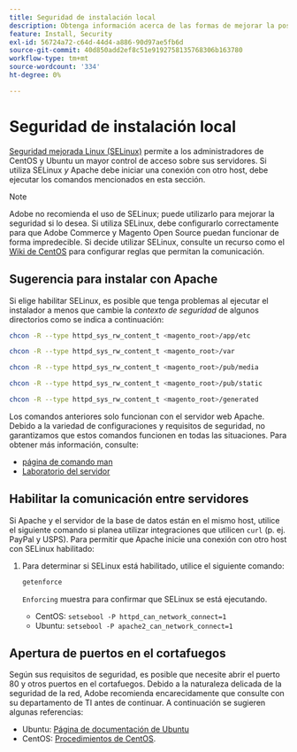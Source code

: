 ```yaml
---
title: Seguridad de instalación local
description: Obtenga información acerca de las formas de mejorar la postura de seguridad de la instalación local de Adobe Commerce o Magento Open Source.
feature: Install, Security
exl-id: 56724a72-c64d-44d4-a886-90d97ae5fb6d
source-git-commit: 40d850add2ef8c51e9192758135768306b163780
workflow-type: tm+mt
source-wordcount: '334'
ht-degree: 0%

---
```


# Seguridad de instalación local

[Seguridad mejorada Linux (SELinux)](https://selinuxproject.org/page/Main_Page) permite a los administradores de CentOS y Ubuntu un mayor control de acceso sobre sus servidores. Si utiliza SELinux *y* Apache debe iniciar una conexión con otro host, debe ejecutar los comandos mencionados en esta sección.

>[!NOTE]
>
>Adobe no recomienda el uso de SELinux; puede utilizarlo para mejorar la seguridad si lo desea. Si utiliza SELinux, debe configurarlo correctamente para que Adobe Commerce y Magento Open Source puedan funcionar de forma impredecible. Si decide utilizar SELinux, consulte un recurso como el [Wiki de CentOS](https://wiki.centos.org/HowTos/SELinux) para configurar reglas que permitan la comunicación.

## Sugerencia para instalar con Apache

Si elige habilitar SELinux, es posible que tenga problemas al ejecutar el instalador a menos que cambie la *contexto de seguridad* de algunos directorios como se indica a continuación:

```bash
chcon -R --type httpd_sys_rw_content_t <magento_root>/app/etc
```

```bash
chcon -R --type httpd_sys_rw_content_t <magento_root>/var
```

```bash
chcon -R --type httpd_sys_rw_content_t <magento_root>/pub/media
```

```bash
chcon -R --type httpd_sys_rw_content_t <magento_root>/pub/static
```

```bash
chcon -R --type httpd_sys_rw_content_t <magento_root>/generated
```

Los comandos anteriores solo funcionan con el servidor web Apache. Debido a la variedad de configuraciones y requisitos de seguridad, no garantizamos que estos comandos funcionen en todas las situaciones. Para obtener más información, consulte:

* [página de comando man](https://linux.die.net/man/8/httpd_selinux)
* [Laboratorio del servidor](https://www.serverlab.ca/tutorials/linux/web-servers-linux/configuring-selinux-policies-for-apache-web-servers/)

## Habilitar la comunicación entre servidores

Si Apache y el servidor de la base de datos están en el mismo host, utilice el siguiente comando si planea utilizar integraciones que utilicen `curl` (p. ej. PayPal y USPS).
Para permitir que Apache inicie una conexión con otro host con SELinux habilitado:

1. Para determinar si SELinux está habilitado, utilice el siguiente comando:

   ```bash
   getenforce
   ```

   `Enforcing` muestra para confirmar que SELinux se está ejecutando.

   * CentOS: `setsebool -P httpd_can_network_connect=1`
   * Ubuntu: `setsebool -P apache2_can_network_connect=1`

## Apertura de puertos en el cortafuegos

Según sus requisitos de seguridad, es posible que necesite abrir el puerto 80 y otros puertos en el cortafuegos. Debido a la naturaleza delicada de la seguridad de la red, Adobe recomienda encarecidamente que consulte con su departamento de TI antes de continuar. A continuación se sugieren algunas referencias:

* Ubuntu: [Página de documentación de Ubuntu](https://help.ubuntu.com/community/IptablesHowTo)
* CentOS: [Procedimientos de CentOS](https://wiki.centos.org/HowTos%282f%29Network%282f%29IPTables.html).
